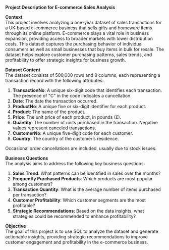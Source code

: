 **Project Description for E-commerce Sales Analysis**

**Context**  
This project involves analyzing a one-year dataset of sales transactions for a UK-based e-commerce business that sells gifts and homeware items through its online platform. E-commerce plays a vital role in business expansion, providing access to broader markets with lower distribution costs. This dataset captures the purchasing behavior of individual consumers as well as small businesses that buy items in bulk for resale. The dataset helps explore customer purchasing patterns, sales trends, and profitability to offer strategic insights for business growth.

**Dataset Content**  
The dataset consists of 500,000 rows and 8 columns, each representing a transaction record with the following attributes:

1. **TransactionNo**: A unique six-digit code that identifies each transaction. The presence of "C" in the code indicates a cancellation.
2. **Date**: The date the transaction occurred.
3. **ProductNo**: A unique five or six-digit identifier for each product.
4. **Product**: The name of the product.
5. **Price**: The unit price of each product, in pounds (£).
6. **Quantity**: The number of units purchased in the transaction. Negative values represent canceled transactions.
7. **CustomerNo**: A unique five-digit code for each customer.
8. **Country**: The country of the customer’s residence.

Occasional order cancellations are included, usually due to stock issues.

**Business Questions**  
The analysis aims to address the following key business questions:

1. **Sales Trend**: What patterns can be identified in sales over the months?
2. **Frequently Purchased Products**: Which products are most popular among customers?
3. **Transaction Quantity**: What is the average number of items purchased per transaction?
4. **Customer Profitability**: Which customer segments are the most profitable?
5. **Strategic Recommendations**: Based on the data insights, what strategies could be recommended to enhance profitability?

**Objective**  
The goal of this project is to use SQL to analyze the dataset and generate actionable insights, providing strategic recommendations to improve customer engagement and profitability in the e-commerce business.
